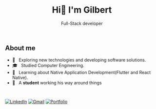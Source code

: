 <h1 align="center">Hi👋 I'm Gilbert</h1>
<p align="center">Full-Stack developer</p>

<br>

## About me

- 🤔 &nbsp; Exploring new technologies and developing software solutions.
- 🎓 &nbsp; Studied Computer Engineering.
- 💼 &nbsp; Learning about Native Application Development(Flutter and React Native).
- 👾 &nbsp; A **student** working his way around things

<br>

[![LinkedIn](https://img.shields.io/badge/Gilbert%20Ramos-0077B5?style=flat-square&logo=linkedin&logoColor=white&link=https:/www.linkedin.com/in/gramost)](https://www.linkedin.com/in/gramost)
[![Gmail](https://img.shields.io/badge/-gramosti20@gmail.com-D14836?style=flat-square&logo=gmail&logoColor=white&link=mailto:gramosti20@gmail.com)](mailto:gramosti20@gmail.com)
[![Portfolio](https://img.shields.io/badge/iamgilbert.lat-000000?style=flat-square&logo=About.me&logoColor=white)](https://iamgilbert.lat)













<!--
**GWRT/GWRT** is a ✨ _special_ ✨ repository because its `README.md` (this file) appears on your GitHub profile.

Here are some ideas to get you started:

- 🔭 I’m currently working on ...
- 🌱 I’m currently learning ...
- 👯 I’m looking to collaborate on ...
- 🤔 I’m looking for help with ...
- 💬 Ask me about ...
- 📫 How to reach me: ...
- 😄 Pronouns: ...
- ⚡ Fun fact: ...
-->
